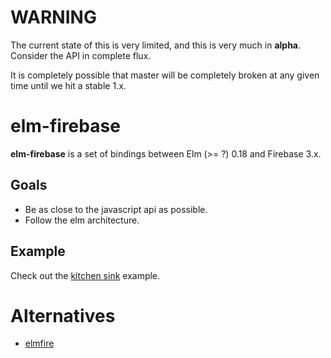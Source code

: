 # WARNING

The current state of this is very limited, and this is very much in **alpha**. Consider the API in complete flux.

It is completely possible that master will be completely broken at any given time until we hit a stable 1.x.

# elm-firebase

**elm-firebase** is a set of bindings between Elm (>= ?) 0.18 and Firebase 3.x.

## Goals

 - Be as close to the javascript api as possible.
 - Follow the elm architecture.

## Example

Check out the [kitchen sink](./examples/kitchenSink/src/Main.elm) example.

# Alternatives

 - [elmfire](https://github.com/ThomasWeiser/elmfire)
